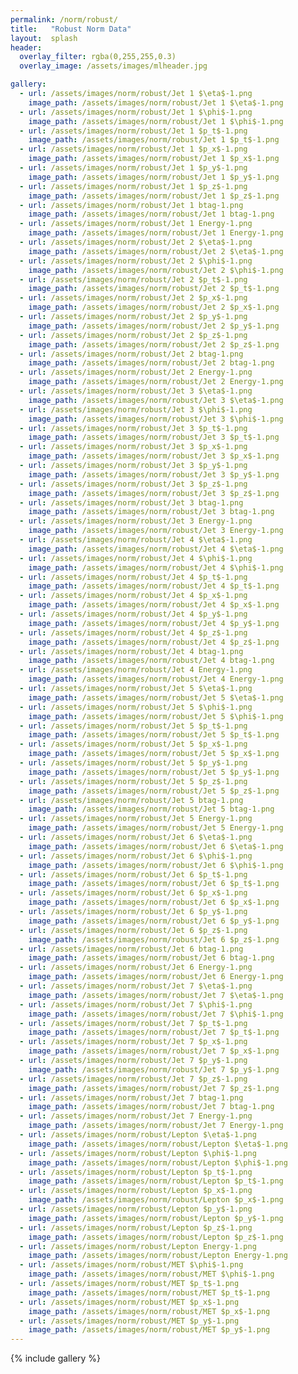 ```yaml
---
permalink: /norm/robust/
title:   "Robust Norm Data"
layout:  splash
header:
  overlay_filter: rgba(0,255,255,0.3)
  overlay_image: /assets/images/mlheader.jpg

gallery:
  - url: /assets/images/norm/robust/Jet 1 $\eta$-1.png
    image_path: /assets/images/norm/robust/Jet 1 $\eta$-1.png
  - url: /assets/images/norm/robust/Jet 1 $\phi$-1.png
    image_path: /assets/images/norm/robust/Jet 1 $\phi$-1.png
  - url: /assets/images/norm/robust/Jet 1 $p_t$-1.png
    image_path: /assets/images/norm/robust/Jet 1 $p_t$-1.png
  - url: /assets/images/norm/robust/Jet 1 $p_x$-1.png
    image_path: /assets/images/norm/robust/Jet 1 $p_x$-1.png
  - url: /assets/images/norm/robust/Jet 1 $p_y$-1.png
    image_path: /assets/images/norm/robust/Jet 1 $p_y$-1.png
  - url: /assets/images/norm/robust/Jet 1 $p_z$-1.png
    image_path: /assets/images/norm/robust/Jet 1 $p_z$-1.png
  - url: /assets/images/norm/robust/Jet 1 btag-1.png
    image_path: /assets/images/norm/robust/Jet 1 btag-1.png
  - url: /assets/images/norm/robust/Jet 1 Energy-1.png
    image_path: /assets/images/norm/robust/Jet 1 Energy-1.png
  - url: /assets/images/norm/robust/Jet 2 $\eta$-1.png
    image_path: /assets/images/norm/robust/Jet 2 $\eta$-1.png
  - url: /assets/images/norm/robust/Jet 2 $\phi$-1.png
    image_path: /assets/images/norm/robust/Jet 2 $\phi$-1.png
  - url: /assets/images/norm/robust/Jet 2 $p_t$-1.png
    image_path: /assets/images/norm/robust/Jet 2 $p_t$-1.png
  - url: /assets/images/norm/robust/Jet 2 $p_x$-1.png
    image_path: /assets/images/norm/robust/Jet 2 $p_x$-1.png
  - url: /assets/images/norm/robust/Jet 2 $p_y$-1.png
    image_path: /assets/images/norm/robust/Jet 2 $p_y$-1.png
  - url: /assets/images/norm/robust/Jet 2 $p_z$-1.png
    image_path: /assets/images/norm/robust/Jet 2 $p_z$-1.png
  - url: /assets/images/norm/robust/Jet 2 btag-1.png
    image_path: /assets/images/norm/robust/Jet 2 btag-1.png
  - url: /assets/images/norm/robust/Jet 2 Energy-1.png
    image_path: /assets/images/norm/robust/Jet 2 Energy-1.png
  - url: /assets/images/norm/robust/Jet 3 $\eta$-1.png
    image_path: /assets/images/norm/robust/Jet 3 $\eta$-1.png
  - url: /assets/images/norm/robust/Jet 3 $\phi$-1.png
    image_path: /assets/images/norm/robust/Jet 3 $\phi$-1.png
  - url: /assets/images/norm/robust/Jet 3 $p_t$-1.png
    image_path: /assets/images/norm/robust/Jet 3 $p_t$-1.png
  - url: /assets/images/norm/robust/Jet 3 $p_x$-1.png
    image_path: /assets/images/norm/robust/Jet 3 $p_x$-1.png
  - url: /assets/images/norm/robust/Jet 3 $p_y$-1.png
    image_path: /assets/images/norm/robust/Jet 3 $p_y$-1.png
  - url: /assets/images/norm/robust/Jet 3 $p_z$-1.png
    image_path: /assets/images/norm/robust/Jet 3 $p_z$-1.png
  - url: /assets/images/norm/robust/Jet 3 btag-1.png
    image_path: /assets/images/norm/robust/Jet 3 btag-1.png
  - url: /assets/images/norm/robust/Jet 3 Energy-1.png
    image_path: /assets/images/norm/robust/Jet 3 Energy-1.png
  - url: /assets/images/norm/robust/Jet 4 $\eta$-1.png
    image_path: /assets/images/norm/robust/Jet 4 $\eta$-1.png
  - url: /assets/images/norm/robust/Jet 4 $\phi$-1.png
    image_path: /assets/images/norm/robust/Jet 4 $\phi$-1.png
  - url: /assets/images/norm/robust/Jet 4 $p_t$-1.png
    image_path: /assets/images/norm/robust/Jet 4 $p_t$-1.png
  - url: /assets/images/norm/robust/Jet 4 $p_x$-1.png
    image_path: /assets/images/norm/robust/Jet 4 $p_x$-1.png
  - url: /assets/images/norm/robust/Jet 4 $p_y$-1.png
    image_path: /assets/images/norm/robust/Jet 4 $p_y$-1.png
  - url: /assets/images/norm/robust/Jet 4 $p_z$-1.png
    image_path: /assets/images/norm/robust/Jet 4 $p_z$-1.png
  - url: /assets/images/norm/robust/Jet 4 btag-1.png
    image_path: /assets/images/norm/robust/Jet 4 btag-1.png
  - url: /assets/images/norm/robust/Jet 4 Energy-1.png
    image_path: /assets/images/norm/robust/Jet 4 Energy-1.png
  - url: /assets/images/norm/robust/Jet 5 $\eta$-1.png
    image_path: /assets/images/norm/robust/Jet 5 $\eta$-1.png
  - url: /assets/images/norm/robust/Jet 5 $\phi$-1.png
    image_path: /assets/images/norm/robust/Jet 5 $\phi$-1.png
  - url: /assets/images/norm/robust/Jet 5 $p_t$-1.png
    image_path: /assets/images/norm/robust/Jet 5 $p_t$-1.png
  - url: /assets/images/norm/robust/Jet 5 $p_x$-1.png
    image_path: /assets/images/norm/robust/Jet 5 $p_x$-1.png
  - url: /assets/images/norm/robust/Jet 5 $p_y$-1.png
    image_path: /assets/images/norm/robust/Jet 5 $p_y$-1.png
  - url: /assets/images/norm/robust/Jet 5 $p_z$-1.png
    image_path: /assets/images/norm/robust/Jet 5 $p_z$-1.png
  - url: /assets/images/norm/robust/Jet 5 btag-1.png
    image_path: /assets/images/norm/robust/Jet 5 btag-1.png
  - url: /assets/images/norm/robust/Jet 5 Energy-1.png
    image_path: /assets/images/norm/robust/Jet 5 Energy-1.png
  - url: /assets/images/norm/robust/Jet 6 $\eta$-1.png
    image_path: /assets/images/norm/robust/Jet 6 $\eta$-1.png
  - url: /assets/images/norm/robust/Jet 6 $\phi$-1.png
    image_path: /assets/images/norm/robust/Jet 6 $\phi$-1.png
  - url: /assets/images/norm/robust/Jet 6 $p_t$-1.png
    image_path: /assets/images/norm/robust/Jet 6 $p_t$-1.png
  - url: /assets/images/norm/robust/Jet 6 $p_x$-1.png
    image_path: /assets/images/norm/robust/Jet 6 $p_x$-1.png
  - url: /assets/images/norm/robust/Jet 6 $p_y$-1.png
    image_path: /assets/images/norm/robust/Jet 6 $p_y$-1.png
  - url: /assets/images/norm/robust/Jet 6 $p_z$-1.png
    image_path: /assets/images/norm/robust/Jet 6 $p_z$-1.png
  - url: /assets/images/norm/robust/Jet 6 btag-1.png
    image_path: /assets/images/norm/robust/Jet 6 btag-1.png
  - url: /assets/images/norm/robust/Jet 6 Energy-1.png
    image_path: /assets/images/norm/robust/Jet 6 Energy-1.png
  - url: /assets/images/norm/robust/Jet 7 $\eta$-1.png
    image_path: /assets/images/norm/robust/Jet 7 $\eta$-1.png
  - url: /assets/images/norm/robust/Jet 7 $\phi$-1.png
    image_path: /assets/images/norm/robust/Jet 7 $\phi$-1.png
  - url: /assets/images/norm/robust/Jet 7 $p_t$-1.png
    image_path: /assets/images/norm/robust/Jet 7 $p_t$-1.png
  - url: /assets/images/norm/robust/Jet 7 $p_x$-1.png
    image_path: /assets/images/norm/robust/Jet 7 $p_x$-1.png
  - url: /assets/images/norm/robust/Jet 7 $p_y$-1.png
    image_path: /assets/images/norm/robust/Jet 7 $p_y$-1.png
  - url: /assets/images/norm/robust/Jet 7 $p_z$-1.png
    image_path: /assets/images/norm/robust/Jet 7 $p_z$-1.png
  - url: /assets/images/norm/robust/Jet 7 btag-1.png
    image_path: /assets/images/norm/robust/Jet 7 btag-1.png
  - url: /assets/images/norm/robust/Jet 7 Energy-1.png
    image_path: /assets/images/norm/robust/Jet 7 Energy-1.png
  - url: /assets/images/norm/robust/Lepton $\eta$-1.png
    image_path: /assets/images/norm/robust/Lepton $\eta$-1.png
  - url: /assets/images/norm/robust/Lepton $\phi$-1.png
    image_path: /assets/images/norm/robust/Lepton $\phi$-1.png
  - url: /assets/images/norm/robust/Lepton $p_t$-1.png
    image_path: /assets/images/norm/robust/Lepton $p_t$-1.png
  - url: /assets/images/norm/robust/Lepton $p_x$-1.png
    image_path: /assets/images/norm/robust/Lepton $p_x$-1.png
  - url: /assets/images/norm/robust/Lepton $p_y$-1.png
    image_path: /assets/images/norm/robust/Lepton $p_y$-1.png
  - url: /assets/images/norm/robust/Lepton $p_z$-1.png
    image_path: /assets/images/norm/robust/Lepton $p_z$-1.png
  - url: /assets/images/norm/robust/Lepton Energy-1.png
    image_path: /assets/images/norm/robust/Lepton Energy-1.png
  - url: /assets/images/norm/robust/MET $\phi$-1.png
    image_path: /assets/images/norm/robust/MET $\phi$-1.png
  - url: /assets/images/norm/robust/MET $p_t$-1.png
    image_path: /assets/images/norm/robust/MET $p_t$-1.png
  - url: /assets/images/norm/robust/MET $p_x$-1.png
    image_path: /assets/images/norm/robust/MET $p_x$-1.png
  - url: /assets/images/norm/robust/MET $p_y$-1.png
    image_path: /assets/images/norm/robust/MET $p_y$-1.png
---
```


{% include gallery %}
